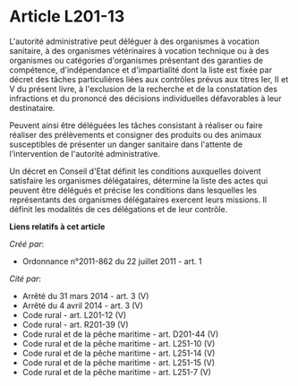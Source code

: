# Article L201-13

L'autorité administrative peut déléguer à des organismes à vocation sanitaire, à des organismes vétérinaires à vocation
technique ou à des organismes ou catégories d'organismes présentant des garanties de compétence, d'indépendance et
d'impartialité dont la liste est fixée par décret des tâches particulières liées aux contrôles prévus aux titres Ier, II et V
du présent livre, à l'exclusion de la recherche et de la constatation des infractions et du prononcé des décisions
individuelles défavorables à leur destinataire. 

Peuvent ainsi être déléguées les tâches consistant à réaliser ou faire réaliser des prélèvements et consigner des produits ou
des animaux susceptibles de présenter un danger sanitaire dans l'attente de l'intervention de l'autorité administrative. 

Un décret en Conseil d'Etat définit les conditions auxquelles doivent satisfaire les organismes délégataires, détermine la
liste des actes qui peuvent être délégués et précise les conditions dans lesquelles les représentants des organismes
délégataires exercent leurs missions. Il définit les modalités de ces délégations et de leur contrôle.

**Liens relatifs à cet article**

_Créé par_:

  - Ordonnance n°2011-862 du 22 juillet 2011 - art. 1

_Cité par_:

  - Arrêté du 31 mars 2014 - art. 3 (V)
  - Arrêté du 4 avril 2014 - art. 3 (V)
  - Code rural - art. L201-12 (V)
  - Code rural - art. R201-39 (V)
  - Code rural et de la pêche maritime - art. D201-44 (V)
  - Code rural et de la pêche maritime - art. L251-10 (V)
  - Code rural et de la pêche maritime - art. L251-14 (V)
  - Code rural et de la pêche maritime - art. L251-15 (V)
  - Code rural et de la pêche maritime - art. L251-7 (V)
